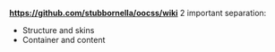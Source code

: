**https://github.com/stubbornella/oocss/wiki**
2 important separation:
 - Structure and skins
 - Container and content